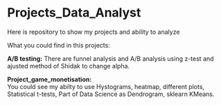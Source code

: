 # Projects_Data_Analyst
Here is repository to show my projects and ability to analyze

What you could find in this projects:

**A/B testing:**
There are funnel analysis and A/B analysis using z-test and ajusted method of Shidak to change alpha. 

**Project_game_monetisation:**  
You could see my abilty to use Hystograms, heatmap, different plots, Statistical t-tests, Part of Data Science as Dendrogram, sklearn KMeans.


